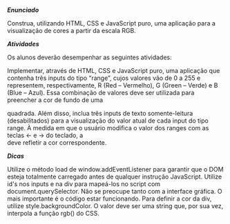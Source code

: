 ***Enunciado***

Construa, utilizando HTML, CSS e JavaScript puro, uma aplicação para a visualização de cores a partir da escala RGB.

 

***Atividades***

Os alunos deverão desempenhar as seguintes atividades:

Implementar, através de HTML, CSS e JavaScript puro, uma aplicação que contenha três inputs do tipo “range”, cujos valores vão de 0 a 255 e representem, respectivamente, R (Red – Vermelho), G (Green – Verde) e B (Blue – Azul).
Essa combinação de valores deve ser utilizada para preencher a cor de fundo de uma <div> quadrada.
Além disso, inclua três inputs de texto somente-leitura (desabilitados) para a visualização do valor atual de cada input do tipo range.
À medida em que o usuário modifica o valor dos ranges com as teclas ← e → do teclado, a <div> deve refletir a cor correspondente.



***Dicas***

Utilize o método load de window.addEventListener para garantir que o DOM esteja totalmente carregado antes de qualquer instrução JavaScript.
Utilize id's nos inputs e na div para mapeá-los no script com document.querySelector.
Não se preocupe tanto com a interface gráfica. O mais importante é o código estar funcionando.
Para definir a cor da div, utilize style.backgroundColor. O valor deve ser uma string que, por sua vez, interpola a função rgb() do CSS.
